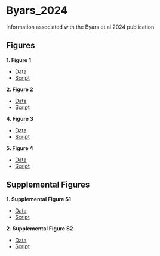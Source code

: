 # Byars_2024
Information associated with the Byars et al 2024 publication

## Figures

**1. Figure 1**

- [Data](https://github.com/riddlenc/Byars_2024/blob/d6a1593d94151f003c761cf1a17adac0944018c0/Data_1.zip)
- [Script](https://github.com/riddlenc/Byars_2024/blob/878af392a9292cf41416ca184f9ed31b8014cdaf/Figure%201.Rmd)


**2. Figure 2**

- [Data](https://github.com/riddlenc/Byars_2024/blob/97125c4e6a7005876e0acf5349b46e17d955cc60/Data_2.zip)
- [Script](https://github.com/riddlenc/Byars_2024/blob/e4383e568603549a74e6bb9300777910b8cf0df8/Figure%202.Rmd)

     
**4. Figure 3**

- [Data](https://github.com/riddlenc/Byars_2024/blob/bdef5ceb44d1a256ec3dea5b39ef61f58a9f1a81/Data%204.zip)
- [Script](https://github.com/riddlenc/Byars_2024/blob/9154cf28505202ebbc008e4f22ae3e8e49b25ffc/Figure%204.Rmd)


**5. Figure 4**

- [Data](https://github.com/riddlenc/Byars_2024/blob/d18c4bf522edee3d7e86e446102cf54ff5dc4969/Data%205.zip)
- [Script](https://github.com/riddlenc/Byars_2024/blob/807117d1cfb3159a72f64b94865a58c9fc07fcfd/Figure%205.Rmd)

## Supplemental Figures

**1. Supplemental Figure S1**

- [Data](https://github.com/riddlenc/Byars_2024/blob/667dd49e04a30cbcb3c733a195b5cc5a9b3b1d8b/Data%20S1.zip)
- [Script](https://github.com/riddlenc/Byars_2024/blob/7d18a0c9c4f834d43681efebcc35ef2a05ad4509/Supplemental%20Figure%201.Rmd)

**2. Supplemental Figure S2**

- [Data](https://github.com/riddlenc/Byars_2024/blob/93ee9bf246319b85d72edb0ddcf7fad77b0c31c7/Data%20S2.zip)
- [Script](https://github.com/riddlenc/Byars_2024/blob/62a5b6febc696ec1fc737c54972dc9acc03cd1af/Supplemental%20Figure%202.Rmd)


